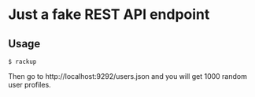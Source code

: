 # Just a fake REST API endpoint

## Usage

    $ rackup

Then go to http://localhost:9292/users.json and you will get 1000 random user profiles.
